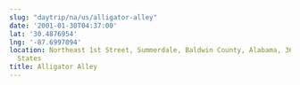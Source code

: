 ```yaml
---
slug: "daytrip/na/us/alligator-alley"
date: '2001-01-30T04:37:00'
lat: '30.4876954'
lng: '-87.6997094'
location: Northeast 1st Street, Summerdale, Baldwin County, Alabama, 36580, United
  States
title: Alligator Alley
---
```



